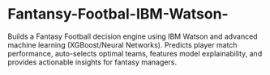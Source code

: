# Fantansy-Footbal-IBM-Watson-
Builds a Fantasy Football decision engine using IBM Watson and advanced machine learning (XGBoost/Neural Networks). Predicts player match performance, auto-selects optimal teams, features model explainability, and provides actionable insights for fantasy managers.
